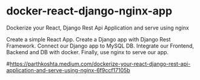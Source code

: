 # docker-react-django-nginx-app
Dockerize your React, Django Rest Api Application and serve using nginx


Create a simple React App.
Create a Django app with Django Rest Framework.
Connect our Django app to MySQL DB.
Integrate our Frontend, Backend and DB with docker.
Finally, use nginx to serve our app.


#https://parthkoshta.medium.com/dockerize-your-react-django-rest-api-application-and-serve-using-nginx-6f9ccf17105b
